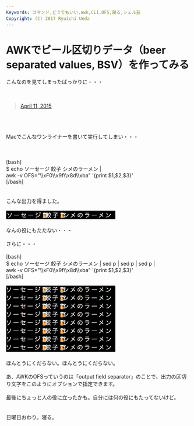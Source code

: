 ```yaml
---
Keywords: コマンド,どうでもいい,awk,CLI,OFS,寝る,シェル芸
Copyright: (C) 2017 Ryuichi Ueda
---
```


# AWKでビール区切りデータ（beer separated values, BSV）を作ってみる
こんなのを見てしまったばっかりに・・・<br />
<br />
<br />
<blockquote class="twitter-tweet" data-partner="tweetdeck"><a href="https://twitter.com/ngsw/status/586900807179579393">April 11, 2015</a></blockquote><br />
<script async src="//platform.twitter.com/widgets.js" charset="utf-8"></script><br />
<br />
Macでこんなワンライナーを書いて実行してしまい・・・<br />
<br />
<!--more--><br />
<br />
[bash]<br />
$ echo ソーセージ 餃子 シメのラーメン |<br />
 awk -v OFS=&quot;\\xF0\\x9f\\x8d\\xba&quot; '{print $1,$2,$3}'<br />
[/bash]<br />
<br />
<br />
こんな出力を得ました。<br />
<br />
<a href="スクリーンショット-2015-04-12-22.55.56.png"><img src="スクリーンショット-2015-04-12-22.55.56-300x23.png" alt="スクリーンショット 2015-04-12 22.55.56" width="300" height="23" class="aligncenter size-medium wp-image-5770" /></a><br />
<br />
なんの役にもたたない・・・<br />
<br />
さらに・・・<br />
<br />
[bash]<br />
$ echo ソーセージ 餃子 シメのラーメン | sed p | sed p | sed p |<br />
 awk -v OFS=&quot;\\xF0\\x9f\\x8d\\xba&quot; '{print $1,$2,$3}'<br />
[/bash]<br />
<br />
<a href="スクリーンショット-2015-04-12-23.04.52.png"><img src="スクリーンショット-2015-04-12-23.04.52-300x181.png" alt="スクリーンショット 2015-04-12 23.04.52" width="300" height="181" class="aligncenter size-medium wp-image-5777" /></a><br />
<br />
ほんとうにくだらない。ほんとうにくだらない。<br />
<br />
あ、AWKのOFSっていうのは「output field separator」のことで、出力の区切り文字をこのようにオプションで指定できます。<br />
<br />
最後にちょっと人の役に立ったかも。自分には何の役にもたってないけど。<br />
<br />
<br />
日曜日おわり。寝る。
